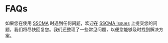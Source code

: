 # FAQs

如果您在使用 [SSCMA](https://github.com/Seeed-Studio/SSCMA)  时遇到任何问题，欢迎在 [SSCMA Issues](https://github.com/Seeed-Studio/SSCMA/issues) 上提交您的问题，我们将尽快回复您。我们还整理了一些常见问题，以便您能够及时找到解决方案。
